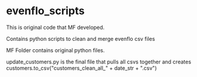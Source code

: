 # evenflo_scripts
This is original code that MF developed. 

Contains python scripts to clean and merge evenflo csv files


MF Folder contains original python files.

update_customers.py is the final file that pulls all csvs together and creates
customers.to_csv("customers_clean_all_" + date_str + ".csv")
